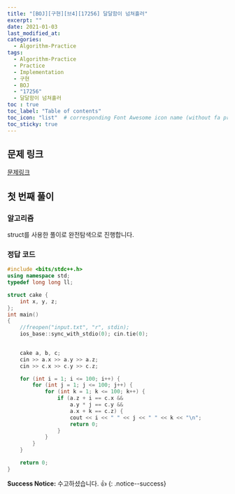 ```yaml
---
title: "[BOJ][구현][브4][17256] 달달함이 넘쳐흘러"
excerpt: ""
date: 2021-01-03
last_modified_at: 
categories:
  - Algorithm-Practice
tags:
  - Algorithm-Practice
  - Practice
  - Implementation
  - 구현
  - BOJ
  - "17256"
  - 달달함이 넘쳐흘러
toc : true
toc_label: "Table of contents"
toc_icon: "list"  # corresponding Font Awesome icon name (without fa prefix)
toc_sticky: true
---
```


## 문제 링크

[문제링크](https://www.acmicpc.net/problem/17256)  

## 첫 번째 풀이

### 알고리즘

struct를 사용한 풀이로 완전탐색으로 진행합니다. 

### 정답 코드

```cpp
#include <bits/stdc++.h>
using namespace std;
typedef long long ll;

struct cake {
	int x, y, z;
};
int main()
{
	//freopen("input.txt", "r", stdin);
	ios_base::sync_with_stdio(0); cin.tie(0);

	
	cake a, b, c;
	cin >> a.x >> a.y >> a.z;
	cin >> c.x >> c.y >> c.z;

	for (int i = 1; i <= 100; i++) {
		for (int j = 1; j <= 100; j++) {
			for (int k = 1; k <= 100; k++) {
				if (a.z + i == c.x &&
					a.y * j == c.y &&
					a.x + k == c.z) {
					cout << i << " " << j << " " << k << "\n";
					return 0;
				}
			}
		}
	}

	return 0;
}
```

**Success Notice:**
수고하셨습니다. :+1:
{: .notice--success}


